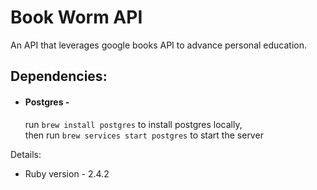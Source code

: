 # Book Worm API

An API that leverages google books API to advance personal education.  

## Dependencies:
* #### Postgres -
  run `brew install postgres` to install postgres locally,
  <br /> then run `brew services start postgres` to start the server

Details:

* Ruby version - 2.4.2


